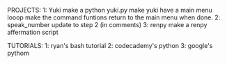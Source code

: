 PROJECTS:
	1: Yuki
	   make a python yuki.py
	   make yuki have a main menu looop
	   make the command funtions return to the main menu when done.
	2: speak_number
	   update to step 2 (in comments)
	3: renpy
	   make a renpy affermation script

TUTORIALS:
	1: ryan's bash tutorial
	2: codecademy's python
	3: google's pythom